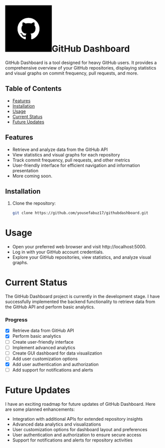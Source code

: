 


# <img src="icons/logo.png" alt="GitHub Dashboard Logo" width="150">GitHub Dashboard

GitHub Dashboard is a tool designed for heavy GitHub users. It provides a comprehensive overview of your GitHub repositories, displaying statistics and visual graphs on commit frequency, pull requests, and more.

## Table of Contents
- [Features](#features)
- [Installation](#installation)
- [Usage](#usage)
- [Current Status](#current-status)
- [Future Updates](#future-updates)

## Features

- Retrieve and analyze data from the GitHub API
- View statistics and visual graphs for each repository
- Track commit frequency, pull requests, and other metrics
- User-friendly interface for efficient navigation and information presentation
- More coming soon.

## Installation

1. Clone the repository:

   ```bash
   git clone https://github.com/yousefabuz17/githubdashboard.git

# Usage
- Open your preferred web browser and visit http://localhost:5000.
- Log in with your GitHub account credentials.
- Explore your GitHub repositories, view statistics, and analyze visual graphs.

# Current Status
The GitHub Dashboard project is currently in the development stage. I have successfully implemented the backend functionality to retrieve data from the GitHub API and perform basic analytics.

### Progress
- [x] Retrieve data from GitHub API
- [x] Perform basic analytics
- [ ] Create user-friendly interface
- [ ] Implement advanced analytics
- [ ] Create GUI dashboard for data visualization
- [ ] Add user customization options
- [x] Add user authentication and authorization
- [ ] Add support for notifications and alerts

# Future Updates
I have an exciting roadmap for future updates of GitHub Dashboard. Here are some planned enhancements:

- Integration with additional APIs for extended repository insights
- Advanced data analytics and visualizations
- User customization options for dashboard layout and preferences
- User authentication and authorization to ensure secure access
- Support for notifications and alerts for repository activities

